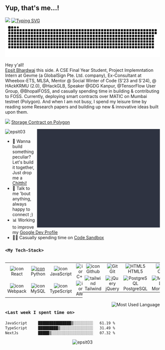 ## Yup, that's me...!
![](https://visitor-badge.glitch.me/badge?page_id=epsit03)
<a href="https://git.io/typing-svg"><img src="https://readme-typing-svg.herokuapp.com?font=Fira+Code&duration=4000&pause=800&color=15F740&width=400&lines=Epsit+Bhardwaj;A+CSE+senior;Web+Developer;Competitive+Programmer;Web3+enthusiast" alt="Typing SVG" /></a>
<picture>
  <source media="(prefers-color-scheme: dark)" srcset="https://raw.githubusercontent.com/epsit03/epsit03/output/github-snake-dark.svg">
  <source media="(prefers-color-scheme: light)" srcset="https://raw.githubusercontent.com/epsit03/epsit03/output/github-snake.svg">
  <img src="https://raw.githubusercontent.com/epsit03/epsit03/output/github-snake.svg">
</picture>

Hey y'all!<br/>
[Epsit Bhardwaj](https://www.sites.google.com/view/epsit) this side. A CSE Final Year Student, Project Implemntation Intern at Gevme (a GlobalSign Pte. Ltd. company), Ex-Consultant at Wheebox-ETS, MLSA, Mentor @ Social Winter of Code (S'23 and S'24), @ HAckKRMU (2.0), @HackGLB, Speaker @GDG Kanpur, @TensorFlow User Group, @BhopalFOSS, and casually spending time in building & contributing to FOSS. Currently, deploying smart contracts over MATIC on Mumbai testnet (Polygon). And when I am not busy, I spend my leisure time by reading some Research papers and building up new & innovative ideas built upon them.

<img width="25px" src="https://avatars.githubusercontent.com/u/30753617?s=200&v=4"/> <a href="https://gist.github.com/epsit03/5a805d423af7d16d00064aa1fc823be1"> Storage Contract on Polygon </a>

  <img align="right" alt="GIF" src="giphy.webp" width="400" height="320" />
  
<img src="https://komarev.com/ghpvc/?username=epsit03&label=Profile%20views&color=0e75b6&style=flat" alt="epsit03" align="top" />


  
- 💼 Wanna build something peculiar? Let's build it together, Just drop me a [Chitthi!](mailto:epsitbhardwaj26@gmail.com) 
- 💬 Talk to me 'bout anything, always happy to connect ;)
- 📊 Working to improve my <a href="https://developers.google.com/profile/u/epsit">Google Dev Profile</a>
- 👨‍💻 Casually spending time on <a href="https://codesandbox.io/u/epsit03">Code Sandbox</a>

### ```<My Tech-Stack>``` 

<div style="display: flex; ">
<table>
  <tr>
    <td align="center" width="96">
        <img src="https://techstack-generator.vercel.app/react-icon.svg" alt="icon" width="65" height="65" />
      <br>React
    </td>
    <td align="center" width="96">
      <a href="#macropower-tech">
        <img src="https://techstack-generator.vercel.app/python-icon.svg" alt="icon" width="65" height="65" />
      </a>
      <br>Python
    </td>
    <td align="center" width="96">
        <img src="https://techstack-generator.vercel.app/js-icon.svg" alt="icon" width="65" height="65" />
      <br>JavaScript
    </td>
    <td align="center" width="96">
        <img src="https://techstack-generator.vercel.app/cpp-icon.svg" alt="icon" width="65" height="65" />
      <br>C++
    </td> </tr>
  <tr>
    <td align="center" width="96">
        <img src="https://techstack-generator.vercel.app/webpack-icon.svg" alt="icon" width="65" height="65" />
      <br>Webpack
    </td>
    <td align="center" width="96">
        <img src="https://techstack-generator.vercel.app/mysql-icon.svg" alt="icon" width="65" height="65" />
      <br>MySQL
    </td>
    <td align="center" width="96">
        <img src="https://techstack-generator.vercel.app/ts-icon.svg" alt="icon" width="65" height="65" />
      <br>TypeScript
    </td>
    <td align="center" width="96">
        <img src="https://techstack-generator.vercel.app/aws-icon.svg" alt="icon" width="65" height="65" />
      <br>AWS
    </td>
  </tr>
</table>
  <table>
  </tr>
  <tr>
    <td align="center" width="96">
        <img src="https://techstack-generator.vercel.app/github-icon.svg" alt="icon" width="65" height="65" />
      <br>Github
    </td>
    <td align="center" width="96"> 
        <img src="https://user-images.githubusercontent.com/25181517/192108372-f71d70ac-7ae6-4c0d-8395-51d8870c2ef0.png" width="48" height="48" alt="Git" />
      <br>Git
    </td>
    <td align="center"  width="96">
        <img src="https://skillicons.dev/icons?i=html" width="48" height="48" alt="HTML5" />
      <br>HTML5
    </td>
    <td align="center" width="96">
        <img src="https://skillicons.dev/icons?i=css" width="48" height="48" alt="css" />
      <br>CSS
    </td>
    <td align="center" width="96">
        <img src="https://skillicons.dev/icons?i=nodejs" width="48" height="48" alt="Nodejs" />
      <br>Nodejs
      </td>
      <td align="center" width="96">
        <img src="https://skillicons.dev/icons?i=sass" width="48" height="48" alt="Sass" />
      <br>Sass
    </td>
    </tr>
    <tr>
    <td align="center" width="96">
        <img src="https://skillicons.dev/icons?i=tailwind" width="48" height="48" alt="tailwind" />
      <br>Tailwind
    </td>
    <td align="center" width="96">
        <img src="https://skillicons.dev/icons?i=jquery" width="48" height="48" alt="jQuery" />
      <br>jQuery
    </td>
    <td align="center" width="96">
        <img src="https://skillicons.dev/icons?i=postgres" width="48" height="48" alt="PostgreSQL" />
      <br>PostgreSQL
    </td>
      <td align="center" width="96">
        <img src="https://skillicons.dev/icons?i=mongodb" width="48" height="48" alt="MongoDB" />
      <br>MongoDB
    </td>
      <td align="center" width="96">
        <img src="https://skillicons.dev/icons?i=wordpress" width="48" height="48" alt="WordPress" />
      <br>WordPress
    </td>
    <td align="center"  width="96">
        <img src="https://skillicons.dev/icons?i=bootstrap" width="48" height="48" alt="bootstrap" />
      <br>Bootstrap
    </td>
      </tr> 
     

</table>
</div>

<!-- <code><img height="32" src="https://raw.githubusercontent.com/github/explore/80688e429a7d4ef2fca1e82350fe8e3517d3494d/topics/html/html.png"></code>
<code><img height="32" src="https://raw.githubusercontent.com/github/explore/80688e429a7d4ef2fca1e82350fe8e3517d3494d/topics/css/css.png"></code>
<code><img height="32" src="https://raw.githubusercontent.com/github/explore/80688e429a7d4ef2fca1e82350fe8e3517d3494d/topics/javascript/javascript.png"></code>
<code><img height="32" src="https://encrypted-tbn0.gstatic.com/images?q=tbn:ANd9GcTNyOe4xJhJFvDUbm1OSFnnEc4plFTvdYrBmOfNf-YUNA&s"></code>
<code><img height="32" src="https://raw.githubusercontent.com/github/explore/80688e429a7d4ef2fca1e82350fe8e3517d3494d/topics/express/express.png"></code>
<code><img height="32" src="https://raw.githubusercontent.com/github/explore/80688e429a7d4ef2fca1e82350fe8e3517d3494d/topics/react/react.png"></code>
<code><img height="32" src="https://raw.githubusercontent.com/github/explore/80688e429a7d4ef2fca1e82350fe8e3517d3494d/topics/nodejs/nodejs.png"></code>
<code><img height="32" src="https://raw.githubusercontent.com/github/explore/80688e429a7d4ef2fca1e82350fe8e3517d3494d/topics/firebase/firebase.png"></code>
<code><img height="32" src="https://raw.githubusercontent.com/github/explore/80688e429a7d4ef2fca1e82350fe8e3517d3494d/topics/typescript/typescript.png"></code> -->
<img src = "https://github-readme-stats.vercel.app/api/top-langs/?username=epsit03&layout=compact&theme=dark" align="right" alt = "Most Used Language">

### `<Last week I spent time on>`


<!--START_SECTION:waka-->

```text
JavaScript     ███████████████▒░░░░░░░░░   61.19 %
TypeScript     █████████▒░░░░░░░░░░░░░░░   31.49 %
NextJs         █████▒░░░░░░░░░░░░░░░░░░░   07.32 %
```
<!--END_SECTION:waka-->
<p align="center"> <img src="https://github-readme-stats.vercel.app/api?username=epsit03&show_icons=true&theme=gotham" alt="epsit03" /> </p>

<!-- Any suggestions/remarks?🥺👉👈<br/>
Just drop me a [<b>Chitthi</b>](mailto:epsitbhardwaj26@gmail.com)! -->
